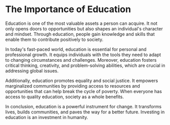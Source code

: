 # The Importance of Education

Education is one of the most valuable assets a person can acquire. It not only opens doors to opportunities but also shapes an individual's character and mindset. Through education, people gain knowledge and skills that enable them to contribute positively to society.

In today's fast-paced world, education is essential for personal and professional growth. It equips individuals with the tools they need to adapt to changing circumstances and challenges. Moreover, education fosters critical thinking, creativity, and problem-solving abilities, which are crucial in addressing global issues.

Additionally, education promotes equality and social justice. It empowers marginalized communities by providing access to resources and opportunities that can help break the cycle of poverty. When everyone has access to quality education, society as a whole benefits.

In conclusion, education is a powerful instrument for change. It transforms lives, builds communities, and paves the way for a better future. Investing in education is an investment in humanity.
